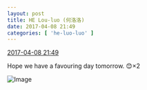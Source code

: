 ```yaml
---
layout: post
title: HE Lou-luo (何洛洛)
date: 2017-04-08 21:49
categories: [ 'he-luo-luo' ]
---
```


<div class="weibo-info">
  <a href="http://weibo.com/6117570574/EDBdpumGJ">2017-04-08 21:49</a>
</div>

Hope we have a favouring day tomorrow. :blush:×2

<!-- more -->

![Image](http://wx2.sinaimg.cn/mw690/006G0Hz8gy1feflz7lzwij30qo0zk0xt.jpg)

